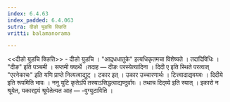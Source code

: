 ```yaml
---
index: 6.4.63
index_padded: 6.4.063
sutra: दीङो युडचि क्ङिति
vritti: balamanorama

---
```

<<दीङो युडचि क्ङिति>> - दीङो युडचि । "आद्र्धधातुके" इत्यधिकृतमचा विशेष्यते । तदादिविधिः । "दीङ" इति पञ्चमी । सप्तमी षष्ठर्थे ।तदाह — दीङः परस्येत्यादिना । दिदी ए इति स्थिते परत्वात् "एरनेकाचः" इति यणि प्राप्ते नित्यत्वाद्युट् । टकार इत् । उकार उच्चारणार्थः । टित्त्वादाद्यवयवः । दिदीये इति रूपमिति भावः । ननु युटि कृतेऽपि तस्याऽसिद्धत्वाद्यण्दुर्वारः । तथाच दिद्य्ये इति स्यात् । इकारो न श्रूयेत, यकारद्वयं श्रूयेतेत्यत आह — -वुग्युटाविति । 